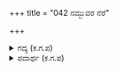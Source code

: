 +++
title = "042 ನಮ್ಬುವರ ನೆರೆ"

+++

<details><summary>ಗದ್ಯ (ಕ.ಗ.ಪ) </summary>

42. ನಂಬುವವರನ್ನು ಚೆನ್ನಾಗಿ ನಂಬು. ನಂಬದ ವಂಚಕರ ನಂಬದಿರು. 'ಯುದ್ಧ' ವೆಂಬ ಮಾತಿಗೆ ಉತ್ಕಟವಾಗಿ ಆಶಿಸಿ ಹಿಂದೆ ಬೀಳುವ ಅನರ್ಹರನ್ನು ನಂಬದಿರು. ಶತ್ರು ರಾಜರ ನಾಶದಲ್ಲಿ ಹೊಯ್ದಾಟ ಮಾಡದಿರು. ಹೊರಗೆ ನೀನು ರೋಷಾಡಂಬರವನ್ನು ತೋರಿಸಿಕೊಳ್ಳಬೇಡ.
</details>

<details><summary>ಪದಾರ್ಥ (ಕ.ಗ.ಪ) </summary>

ಡಂಬಕ-ವಂಚಕ, ಹಂಬಲಿಸು-ಉತ್ಕಟವಾಗಿ ಆಶಿಸು,   
ಬೆಂಬೀಳ್ವ-ಹಿಂದೆ ಬೀಳ್ವ, ಬಾಹಿರರು-ಅನರ್ಹರು,   
ಹನನ-ನಾಶ, ವಿಳಂಬನ-ನಿಧಾನ
</details>
